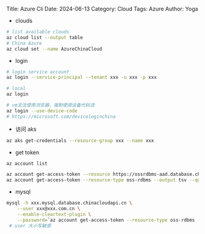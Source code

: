 Title: Azure Cli
Date: 2024-06-13
Category: Cloud
Tags: Azure
Author: Yoga

* clouds

```bash
# list available clouds
az cloud list --output table
# China Azure
az cloud set --name AzureChinaCloud
```

* login

```bash
# login service account
az login --service-principal --tenant xxx -u xxx -p xxx

# local
az login

# vm无法使用浏览器，强制使用设备代码流 
az login --use-device-code
# https://microsoft.com/deviceloginchina
```

* 访问 aks

```bash
az aks get-credentials --resource-group xxx --name xxx
```

* get token

```bash
az account list

az account get-access-token --resource https://ossrdbms-aad.database.chinacloudapi.cn --output tsv --query accessToken
az account get-access-token --resource-type oss-rdbms --output tsv --query accessToken
```

* mysql

```bash
mysql -h xxx.mysql.database.chinacloudapi.cn \
	--user xxx@xxx.com.cn \
	--enable-cleartext-plugin \
	--password=`az account get-access-token --resource-type oss-rdbms --output tsv --query accessToken`
 # user 大小写敏感
```

